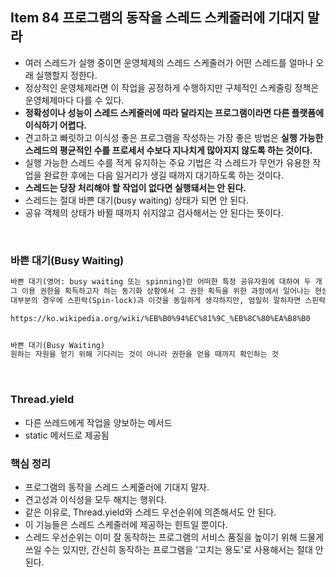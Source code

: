 ## Item 84 프로그램의 동작을 스레드 스케줄러에 기대지 말라
  - 여러 스레드가 실행 중이면 운영체제의 스레드 스케줄러가 어떤 스레드를 얼마나 오래 실행할지 정한다.
  - 정상적인 운영체제라면 이 작업을 공정하게 수행하지만 구체적인 스케줄링 정책은 운영체제마다 다를 수 있다.
  - **정확성이나 성능이 스레드 스케줄러에 따라 달라지는 프로그램이라면 다른 플랫폼에 이식하기 어렵다.**
  - 견고하고 빠릿하고 이식성 좋은 프로그램을 작성하는 가장 좋은 방법은 **실행 가능한 스레드의 평균적인 수를 프로세서 수보다 지나치게 많아지지 않도록 하는 것이다.**
  - 실행 가능한 스레드 수를 적게 유지하는 주요 기법은 각 스레드가 무언가 유용한 작업을 완료한 후에는 다음 일거리가 생길 때까지 대기하도록 하는 것이다.
  - **스레드는 당장 처리해야 할 작업이 없다면 실행돼서는 안 된다.**
  - 스레드는 절대 바쁜 대기(busy waiting) 상태가 되면 안 된다.
  - 공유 객체의 상태가 바뀔 때까지 쉬지않고 검사해서는 안 된다는 뜻이다.


<br>

### 바쁜 대기(Busy Waiting)

```html
바쁜 대기(영어: busy waiting 또는 spinning)란 어떠한 특정 공유자원에 대하여 두 개 이상의 프로세스나 스레드가 
그 이용 권한을 획득하고자 하는 동기화 상황에서 그 권한 획득을 위한 과정에서 일어나는 현상이다. 
대부분의 경우에 스핀락(Spin-lock)과 이것을 동일하게 생각하지만, 엄밀히 말하자면 스핀락이 바쁜 대기 개념을 이용한 것이다.

https://ko.wikipedia.org/wiki/%EB%B0%94%EC%81%9C_%EB%8C%80%EA%B8%B0


바쁜 대기(Busy Waiting)
원하는 자원을 얻기 위해 기다리는 것이 아니라 권한을 얻을 때까지 확인하는 것
```

<br>

### Thread.yield
  - 다른 쓰레드에게 작업을 양보하는 메서드
  - static 메서드로 제공됨

  
### 핵심 정리
  - 프로그램의 동작을 스레드 스케줄러에 기대지 말자.
  - 견고성과 이식성을 모두 해치는 행위다.
  - 같은 이유로, Thread.yield와 스레드 우선순위에 의존해서도 안 된다.
  - 이 기능들은 스레드 스케줄러에 제공하는 힌트일 뿐이다.
  - 스레드 우선순위는 이미 잘 동작하는 프로그램의 서비스 품질을 높이기 위해 드물게 쓰일 수는 있지만, 간신히 동작하는 프로그램을 '고치는 용도'로 사용해서는 절대 안 된다.
